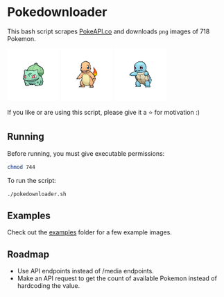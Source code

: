 # Pokedownloader

This bash script scrapes [PokeAPI.co](http://www.pokeapi.co/) and downloads `png` images of 718 Pokemon.

![bulbasaur](examples/bulbasaur.png) ![charmander](examples/charmander.png) ![squirtle](examples/squirtle.png)

If you like or are using this script, please give it a :star: for motivation :)

## Running

Before running, you must give executable permissions:

```bash
chmod 744
```

To run the script:

```bash
./pokedownloader.sh
```

## Examples

Check out the [examples](/examples) folder for a few example images.

## Roadmap

- Use API endpoints instead of /media endpoints.
- Make an API request to get the count of available Pokemon instead of hardcoding the value.
